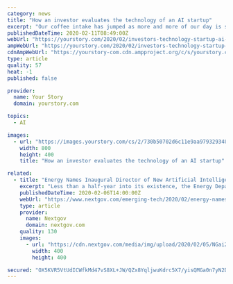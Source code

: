 ```yaml
---
category: news
title: "How an investor evaluates the technology of an AI startup"
excerpt: "Our coffee intake has jumped as more and more of our day is spent sitting in coffee shops listening to passionate founders pitching AI-based solutions. A critical part of investing in artificial intelligence startups is understanding the technology. But before going deeper, we first try to understand whether the problem the startup is solving ..."
publishedDateTime: 2020-02-11T08:49:00Z
webUrl: "https://yourstory.com/2020/02/investors-technology-startup-ai-data-talent"
ampWebUrl: "https://yourstory.com/2020/02/investors-technology-startup-ai-data-talent/amp"
cdnAmpWebUrl: "https://yourstory-com.cdn.ampproject.org/c/s/yourstory.com/2020/02/investors-technology-startup-ai-data-talent/amp"
type: article
quality: 57
heat: -1
published: false

provider:
  name: Your Story
  domain: yourstory.com

topics:
  - AI

images:
  - url: "https://images.yourstory.com/cs/2/730b50702d6c11e9aa979329348d4c3e/Data-Science-TrendsBanner-1579782961252.png?fm=png&auto=format"
    width: 800
    height: 400
    title: "How an investor evaluates the technology of an AI startup"

related:
  - title: "Energy Names Inaugural Director of New Artificial Intelligence and Technology Office"
    excerpt: "Less than a half-year into its existence, the Energy Department’s new Artificial Intelligence and Technology Office officially unveiled its leader. According to a Thursday announcement, the agency’s undersecretary for science officially swore in Cheryl Ingstad as the inaugural director of AITO on Feb. 4. “AI technologies will be as ..."
    publishedDateTime: 2020-02-06T14:00:00Z
    webUrl: "https://www.nextgov.com/emerging-tech/2020/02/energy-names-inaugural-director-new-artificial-intelligence-and-technology-office/162922/"
    type: article
    provider:
      name: Nextgov
      domain: nextgov.com
    quality: 130
    images:
      - url: "https://cdn.nextgov.com/media/img/upload/2020/02/05/NGai20200205/open-graph.jpg"
        width: 400
        height: 400

secured: "OX5KVR5VtUdICWfkMd47vS8XL+JW/QZx8YqljwuKdrc5X7/yisQMGa0n7yN2DXeGs4ZMQ689JhXvuW8Smk8U4OgXwWgeJOVL/yPEcde+N2nvoFMdi+JZV+OtjEBduYYMJCNtTIZdz78tLhaulitOYRfN0NZ8dqLM4IbeqQsAc6PZqaMNncuzzTsR7ZX0JRhEnz6iMNiPSqG+8bR1UMlvcQCNKBVawJmTXWC+kd8gAUa3zwMpazfSQos9se6vtBeXeuK1yp5iI4GQHLc51jz97u1qavOUGaT/g01QJpjyFsxZppAdV9o8fcJW89TtpsJctPH6AFNyVnTpEFJAb/+5pQMhdEbsXtVFkYwvfiLuIgaDvGjYZg1qOoxYwWhis8iEniPeTo1JEhOs1FXBFazIPLU2EIFbYl1+5390qXQBib1993dh4Kjk0xZ2t5KfvO8ea0U5li0pC+8E36pKzGPGIwTYf3xBKw8K6E3BYd6Zonc=;2C8Sn/B+VwhWJ4xIRLMyCw=="
---
```


